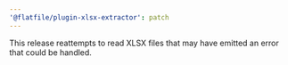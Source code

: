 ```yaml
---
'@flatfile/plugin-xlsx-extractor': patch
---
```


This release reattempts to read XLSX files that may have emitted an error that could be handled.
